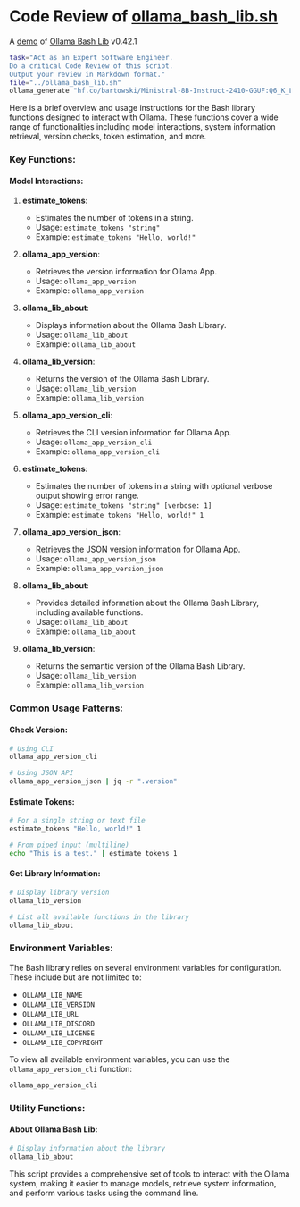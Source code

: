 # Code Review of [ollama_bash_lib.sh](../ollama_bash_lib.sh)

A [demo](../README.md#demos) of [Ollama Bash Lib](https://github.com/attogram/ollama-bash-lib) v0.42.1


```bash
task="Act as an Expert Software Engineer.
Do a critical Code Review of this script.
Output your review in Markdown format."
file="../ollama_bash_lib.sh"
ollama_generate "hf.co/bartowski/Ministral-8B-Instruct-2410-GGUF:Q6_K_L" "$task\n\n$(cat "$file")"
```
Here is a brief overview and usage instructions for the Bash library functions designed to interact with Ollama. These functions cover a wide range of functionalities including model interactions, system information retrieval, version checks, token estimation, and more.

### Key Functions:

#### Model Interactions:
1. **estimate_tokens**:
   - Estimates the number of tokens in a string.
   - Usage: `estimate_tokens "string"`
   - Example: `estimate_tokens "Hello, world!"`

2. **ollama_app_version**:
   - Retrieves the version information for Ollama App.
   - Usage: `ollama_app_version`
   - Example: `ollama_app_version`

3. **ollama_lib_about**:
   - Displays information about the Ollama Bash Library.
   - Usage: `ollama_lib_about`
   - Example: `ollama_lib_about`

4. **ollama_lib_version**:
   - Returns the version of the Ollama Bash Library.
   - Usage: `ollama_lib_version`
   - Example: `ollama_lib_version`

5. **ollama_app_version_cli**:
   - Retrieves the CLI version information for Ollama App.
   - Usage: `ollama_app_version_cli`
   - Example: `ollama_app_version_cli`

6. **estimate_tokens**:
   - Estimates the number of tokens in a string with optional verbose output showing error range.
   - Usage: `estimate_tokens "string" [verbose: 1]`
   - Example: `estimate_tokens "Hello, world!" 1`

7. **ollama_app_version_json**:
   - Retrieves the JSON version information for Ollama App.
   - Usage: `ollama_app_version_json`
   - Example: `ollama_app_version_json`

8. **ollama_lib_about**:
   - Provides detailed information about the Ollama Bash Library, including available functions.
   - Usage: `ollama_lib_about`
   - Example: `ollama_lib_about`

9. **ollama_lib_version**:
   - Returns the semantic version of the Ollama Bash Library.
   - Usage: `ollama_lib_version`
   - Example: `ollama_lib_version`

### Common Usage Patterns:

#### Check Version:
```bash
# Using CLI
ollama_app_version_cli

# Using JSON API
ollama_app_version_json | jq -r ".version"
```

#### Estimate Tokens:
```bash
# For a single string or text file
estimate_tokens "Hello, world!" 1

# From piped input (multiline)
echo "This is a test." | estimate_tokens 1
```

#### Get Library Information:
```bash
# Display library version
ollama_lib_version

# List all available functions in the library
ollama_lib_about
```

### Environment Variables:

The Bash library relies on several environment variables for configuration. These include but are not limited to:
- `OLLAMA_LIB_NAME`
- `OLLAMA_LIB_VERSION`
- `OLLAMA_LIB_URL`
- `OLLAMA_LIB_DISCORD`
- `OLLAMA_LIB_LICENSE`
- `OLLAMA_LIB_COPYRIGHT`

To view all available environment variables, you can use the `ollama_app_version_cli` function:
```bash
ollama_app_version_cli
```

### Utility Functions:

#### About Ollama Bash Lib:
```bash
# Display information about the library
ollama_lib_about
```

This script provides a comprehensive set of tools to interact with the Ollama system, making it easier to manage models, retrieve system information, and perform various tasks using the command line.
